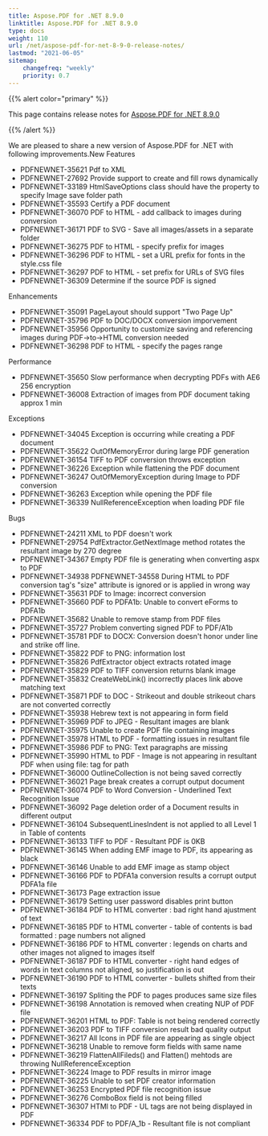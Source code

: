 ```yaml
---
title: Aspose.PDF for .NET 8.9.0
linktitle: Aspose.PDF for .NET 8.9.0
type: docs
weight: 110
url: /net/aspose-pdf-for-net-8-9-0-release-notes/
lastmod: "2021-06-05"
sitemap:
    changefreq: "weekly"
    priority: 0.7
---
```


{{% alert color="primary" %}}

This page contains release notes for [Aspose.PDF for .NET 8.9.0](https://downloads.aspose.com/pdf/net/new-releases/aspose.pdf-for-.net-8.9.0/)

{{% /alert %}}

We are pleased to share a new version of Aspose.PDF for .NET with following improvements.New Features

- PDFNEWNET-35621 Pdf to XML
- PDFNEWNET-27692 Provide support to create and fill rows dynamically
- PDFNEWNET-33189 HtmlSaveOptions class should have the property to specify Image save folder path
- PDFNEWNET-35593 Certify a PDF document
- PDFNEWNET-36070 PDF to HTML - add callback to images during conversion
- PDFNEWNET-36171 PDF to SVG - Save all images/assets in a separate folder
- PDFNEWNET-36275 PDF to HTML - specify prefix for images
- PDFNEWNET-36296 PDF to HTML - set a URL prefix for fonts in the style.css file
- PDFNEWNET-36297 PDF to HTML - set prefix for URLs of SVG files
- PDFNEWNET-36309 Determine if the source PDF is signed

Enhancements

- PDFNEWNET-35091 PageLayout should support "Two Page Up"
- PDFNEWNET-35796 PDF to DOC/DOCX conversion imporvement
- PDFNEWNET-35956 Opportunity to customize saving and referencing images during PDF->to->HTML conversion needed
- PDFNEWNET-36298 PDF to HTML - specify the pages range

Performance

- PDFNEWNET-35650 Slow performance when decrypting PDFs with AE6 256 encryption
- PDFNEWNET-36008 Extraction of images from PDF document taking approx 1 min

Exceptions

- PDFNEWNET-34045 Exception is occurring while creating a PDF document
- PDFNEWNET-35622 OutOfMemoryError during large PDF generation
- PDFNEWNET-36154 TIFF to PDF conversion throws exception
- PDFNEWNET-36226 Exception while flattening the PDF document
- PDFNEWNET-36247 OutOfMemoryException during Image to PDF conversion
- PDFNEWNET-36263 Exception while opening the PDF file
- PDFNEWNET-36339 NullReferenceException when loading PDF file

Bugs

- PDFNEWNET-24211 XML to PDF doesn't work
- PDFNEWNET-29754 PdfExtractor.GetNextImage method rotates the resultant image by 270 degree
- PDFNEWNET-34367 Empty PDF file is generating when converting aspx to PDF
- PDFNEWNET-34938 PDFNEWNET-34558 During HTML to PDF conversion <Font> tag's "size" attribute is ignored or is applied in wrong way
- PDFNEWNET-35631 PDF to Image: incorrect conversion
- PDFNEWNET-35660 PDF to PDFA1b: Unable to convert eForms to PDFA1b
- PDFNEWNET-35682 Unable to remove stamp from PDF files
- PDFNEWNET-35727 Problem converting signed PDF to PDF/A1b
- PDFNEWNET-35781 PDF to DOCX: Conversion doesn't honor under line and strike off line.
- PDFNEWNET-35822 PDF to PNG: information lost
- PDFNEWNET-35826 PdfExtractor object extracts rotated image
- PDFNEWNET-35829 PDF to TIFF conversion returns blank image
- PDFNEWNET-35832 CreateWebLink() incorrectly places link above matching text
- PDFNEWNET-35871 PDF to DOC - Strikeout and double strikeout chars are not converted correctly
- PDFNEWNET-35938 Hebrew text is not appearing in form field
- PDFNEWNET-35969 PDF to JPEG - Resultant images are blank
- PDFNEWNET-35975 Unable to create PDF file containing images
- PDFNEWNET-35978 HTML to PDF - formatting issues in resultant file
- PDFNEWNET-35986 PDF to PNG: Text paragraphs are missing
- PDFNEWNET-35990 HTML to PDF - Image is not appearing in resultant PDF when using file: tag for path
- PDFNEWNET-36000 OutlineCollection is not being saved correctly
- PDFNEWNET-36021 Page break creates a corrupt output document
- PDFNEWNET-36074 PDF to Word Conversion - Underlined Text Recognition Issue
- PDFNEWNET-36092 Page deletion order of a Document results in different output
- PDFNEWNET-36104 SubsequentLinesIndent is not applied to all Level 1 in Table of contents
- PDFNEWNET-36133 TIFF to PDF - Resultant PDF is 0KB
- PDFNEWNET-36145 When adding EMF image to PDF, its appearing as black
- PDFNEWNET-36146 Unable to add EMF image as stamp object
- PDFNEWNET-36166 PDF to PDFA1a conversion results a corrupt output PDFA1a file
- PDFNEWNET-36173 Page extraction issue
- PDFNEWNET-36179 Setting user password disables print button
- PDFNEWNET-36184 PDF to HTML converter : bad right hand ajustment of text
- PDFNEWNET-36185 PDF to HTML converter - table of contents is bad formatted : page numbers not aligned
- PDFNEWNET-36186 PDF to HTML converter : legends on charts and other images not aligned to images itself
- PDFNEWNET-36187 PDF to HTML converter - right hand edges of words in text columns not aligned, so justification is out
- PDFNEWNET-36190 PDF to HTML converter - bullets shifted from their texts
- PDFNEWNET-36197 Spliting the PDF to pages produces same size files
- PDFNEWNET-36198 Annotation is removed when creating NUP of PDF file
- PDFNEWNET-36201 HTML to PDF: Table is not being rendered correctly
- PDFNEWNET-36203 PDF to TIFF conversion result bad quality output
- PDFNEWNET-36217 All Icons in PDF file are appearing as single object
- PDFNEWNET-36218 Unable to remove form fields with same name
- PDFNEWNET-36219 FlattenAllFileds() and Flatten() mehtods are throwing NullReferenceException
- PDFNEWNET-36224 Image to PDF results in mirror image
- PDFNEWNET-36225 Unable to set PDF creator information
- PDFNEWNET-36253 Encrypted PDF file recognition issue
- PDFNEWNET-36276 ComboBox field is not being filled
- PDFNEWNET-36307 HTMl to PDF - UL tags are not being displayed in PDF
- PDFNEWNET-36334 PDF to PDF/A_1b - Resultant file is not compliant
